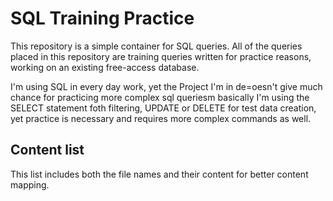 # SQL Training Practice

This repository is a simple container for SQL queries. All of the queries placed in this repository are training queries written for practice reasons, working on an existing free-access database.

I'm using SQL in every day work, yet the Project I'm in de=oesn't give much chance for practicing more complex sql queriesm basically I'm using the SELECT statement foth filtering, UPDATE or DELETE for test data creation, yet practice is necessary and requires more complex commands as well.

## Content list

This list includes both the file names and their content for better content mapping.